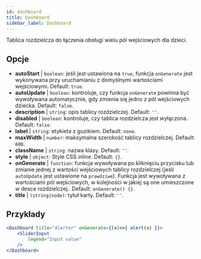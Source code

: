 ```yaml
--- 
id: dashboard 
title: Dashboard
sidebar_label: Dashboard 
---
```


Tablica rozdzielcza do łączenia obsługi wielu pól wejściowych dla dzieci.

## Opcje

* __autoStart__ | `boolean`: jeśli jest ustawiona na `true`, funkcja `onGenerate` jest wykonywana przy uruchamianiu z domyślnymi wartościami wejściowymi. Default: `true`.
* __autoUpdate__ | `boolean`: kontroluje, czy funkcja `onGenerate` powinna być wywoływana automatycznie, gdy zmienia się jedno z pól wejściowych dziecka. Default: `false`.
* __description__ | `string`: opis tablicy rozdzielczej. Default: `''`.
* __disabled__ | `boolean`: kontroluje, czy tablica rozdzielcza jest wyłączona. Default: `false`.
* __label__ | `string`: etykieta z guzikiem. Default: `none`.
* __maxWidth__ | `number`: maksymalna szerokość tablicy rozdzielczej. Default: `600`.
* __className__ | `string`: nazwa klasy. Default: `''`.
* __style__ | `object`: Style CSS inline. Default: `{}`.
* __onGenerate__ | `function`: funkcja wywoływana po kliknięciu przycisku lub zmianie jednej z wartości wejściowych tablicy rozdzielczej (jeśli `autoUpdate` jest ustawione na `prawdziwe`). Funkcja jest wywoływana z wartościami pól wejściowych, w kolejności w jakiej są one umieszczone w desce rozdzielczej.. Default: `onGenerate() {}`.
* __title__ | `(string|node)`: tytuł karty. Default: `''`.


## Przykłady

```jsx live
<Dashboard title="Alerter" onGenerate={(x)=>{ alert(x) }}>
    <SliderInput
        legend="Input value"
    />
</Dashboard>
```

